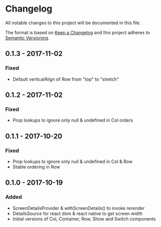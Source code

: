 # Changelog
All notable changes to this project will be documented in this file.

The format is based on [Keep a Changelog](http://keepachangelog.com/en/1.0.0/)
and this project adheres to [Semantic Versioning](http://semver.org/spec/v2.0.0.html).

## 0.1.3 - 2017-11-02
### Fixed
- Default verticalAlign of Row from "top" to "stretch"

## 0.1.2 - 2017-11-02
### Fixed
- Prop lookups to ignore only null & undefined in Col orders

## 0.1.1 - 2017-10-20
### Fixed
- Prop lookups to ignore only null & undefined in Col & Row
- Stable ordering in Row

## 0.1.0 - 2017-10-19
### Added
- ScreenDetailsProvider & withScreenDetails() to invoke rerender
- DetailsSource for react dom & react native to get screen width
- Initial versions of Col, Container, Row, Show and Switch components

